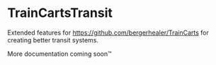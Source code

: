 # TrainCartsTransit

Extended features for https://github.com/bergerhealer/TrainCarts for creating better transit systems. 

More documentation coming soon™️

